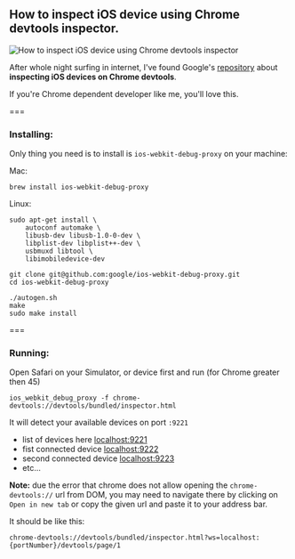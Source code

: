 ## How to inspect iOS device using Chrome devtools inspector.

![How to inspect iOS device using Chrome devtools inspector](http://f.cl.ly/items/200p1d3H340B1Y3q2W3Z/Image%202015-09-18%20at%207.55.31%20AM.png)

After whole night surfing in internet, I've found Google's
[repository](https://github.com/google/ios-webkit-debug-proxy) about **inspecting
iOS devices on Chrome devtools**.

If you're Chrome dependent developer like me, you'll love this.

===

### Installing:

Only thing you need is to install is `ios-webkit-debug-proxy` on your machine:

Mac:

    brew install ios-webkit-debug-proxy

Linux:

    sudo apt-get install \
        autoconf automake \
        libusb-dev libusb-1.0-0-dev \
        libplist-dev libplist++-dev \
        usbmuxd libtool \
        libimobiledevice-dev

    git clone git@github.com:google/ios-webkit-debug-proxy.git
    cd ios-webkit-debug-proxy

    ./autogen.sh
    make
    sudo make install

===

### Running:

Open Safari on your Simulator, or device first and run (for Chrome greater
then 45)

    ios_webkit_debug_proxy -f chrome-devtools://devtools/bundled/inspector.html

It will detect your available devices on port `:9221`

- list of devices here [localhost:9221](http://localhost:9221)
- fist connected device [localhost:9222](http://localhost:9222)
- second connected device [localhost:9223](http://localhost:9223)
- etc...

**Note:**
due the error that chrome does not allow opening the `chrome-devtools://` url
from DOM, you may need to navigate there by clicking on `Open in new tab` or
copy the given url and paste it to your address bar.

It should be like this:

    chrome-devtools://devtools/bundled/inspector.html?ws=localhost:{portNumber}/devtools/page/1